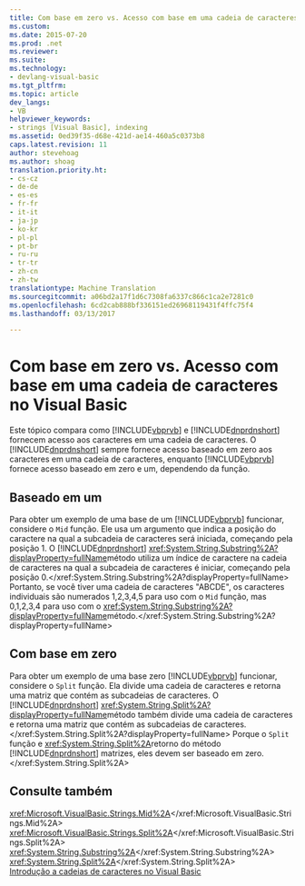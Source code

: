 ```yaml
---
title: Com base em zero vs. Acesso com base em uma cadeia de caracteres no Visual Basic | Documentos do Microsoft
ms.custom: 
ms.date: 2015-07-20
ms.prod: .net
ms.reviewer: 
ms.suite: 
ms.technology:
- devlang-visual-basic
ms.tgt_pltfrm: 
ms.topic: article
dev_langs:
- VB
helpviewer_keywords:
- strings [Visual Basic], indexing
ms.assetid: 0ed39f35-d68e-421d-ae14-460a5c0373b8
caps.latest.revision: 11
author: stevehoag
ms.author: shoag
translation.priority.ht:
- cs-cz
- de-de
- es-es
- fr-fr
- it-it
- ja-jp
- ko-kr
- pl-pl
- pt-br
- ru-ru
- tr-tr
- zh-cn
- zh-tw
translationtype: Machine Translation
ms.sourcegitcommit: a06bd2a17f1d6c7308fa6337c866c1ca2e7281c0
ms.openlocfilehash: 6cd2cab888bf336151ed26968119431f4ffc75f4
ms.lasthandoff: 03/13/2017

---
```

# <a name="zero-based-vs-one-based-string-access-in-visual-basic"></a>Com base em zero vs. Acesso com base em uma cadeia de caracteres no Visual Basic
Este tópico compara como [!INCLUDE[vbprvb](../../../../csharp/programming-guide/concepts/linq/includes/vbprvb_md.md)] e [!INCLUDE[dnprdnshort](../../../../csharp/getting-started/includes/dnprdnshort_md.md)] fornecem acesso aos caracteres em uma cadeia de caracteres. O [!INCLUDE[dnprdnshort](../../../../csharp/getting-started/includes/dnprdnshort_md.md)] sempre fornece acesso baseado em zero aos caracteres em uma cadeia de caracteres, enquanto [!INCLUDE[vbprvb](../../../../csharp/programming-guide/concepts/linq/includes/vbprvb_md.md)] fornece acesso baseado em zero e um, dependendo da função.  
  
## <a name="one-based"></a>Baseado em um  
 Para obter um exemplo de uma base de um [!INCLUDE[vbprvb](../../../../csharp/programming-guide/concepts/linq/includes/vbprvb_md.md)] funcionar, considere o `Mid` função. Ele usa um argumento que indica a posição do caractere na qual a subcadeia de caracteres será iniciada, começando pela posição 1. O [!INCLUDE[dnprdnshort](../../../../csharp/getting-started/includes/dnprdnshort_md.md)] <xref:System.String.Substring%2A?displayProperty=fullName>método utiliza um índice de caractere na cadeia de caracteres na qual a subcadeia de caracteres é iniciar, começando pela posição 0.</xref:System.String.Substring%2A?displayProperty=fullName> Portanto, se você tiver uma cadeia de caracteres "ABCDE", os caracteres individuais são numerados 1,2,3,4,5 para uso com o `Mid` função, mas 0,1,2,3,4 para uso com o <xref:System.String.Substring%2A?displayProperty=fullName>método.</xref:System.String.Substring%2A?displayProperty=fullName>  
  
## <a name="zero-based"></a>Com base em zero  
 Para obter um exemplo de uma base zero [!INCLUDE[vbprvb](../../../../csharp/programming-guide/concepts/linq/includes/vbprvb_md.md)] funcionar, considere o `Split` função. Ela divide uma cadeia de caracteres e retorna uma matriz que contém as subcadeias de caracteres. O [!INCLUDE[dnprdnshort](../../../../csharp/getting-started/includes/dnprdnshort_md.md)] <xref:System.String.Split%2A?displayProperty=fullName>método também divide uma cadeia de caracteres e retorna uma matriz que contém as subcadeias de caracteres.</xref:System.String.Split%2A?displayProperty=fullName> Porque o `Split` função e <xref:System.String.Split%2A>retorno do método [!INCLUDE[dnprdnshort](../../../../csharp/getting-started/includes/dnprdnshort_md.md)] matrizes, eles devem ser baseado em zero.</xref:System.String.Split%2A>  
  
## <a name="see-also"></a>Consulte também  
 <xref:Microsoft.VisualBasic.Strings.Mid%2A></xref:Microsoft.VisualBasic.Strings.Mid%2A>   
 <xref:Microsoft.VisualBasic.Strings.Split%2A></xref:Microsoft.VisualBasic.Strings.Split%2A>   
 <xref:System.String.Substring%2A></xref:System.String.Substring%2A>   
 <xref:System.String.Split%2A></xref:System.String.Split%2A>   
 [Introdução a cadeias de caracteres no Visual Basic](../../../../visual-basic/programming-guide/language-features/strings/introduction-to-strings.md)
